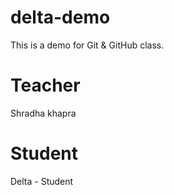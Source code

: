 # delta-demo
This is a demo for Git &amp; GitHub class.

# Teacher 
Shradha khapra

# Student
Delta - Student
